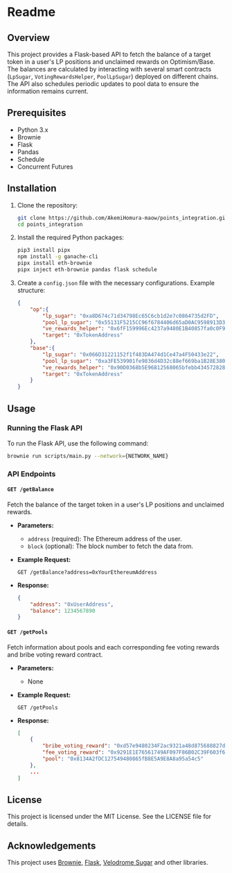 # Readme

## Overview

This project provides a Flask-based API to fetch the balance of a target token in a user's LP positions and unclaimed rewards on Optimism/Base. The balances are calculated by interacting with several smart contracts (`LpSugar`, `VotingRewardsHelper`, `PoolLpSugar`) deployed on different chains. The API also schedules periodic updates to pool data to ensure the information remains current.

## Prerequisites

- Python 3.x
- Brownie
- Flask
- Pandas
- Schedule
- Concurrent Futures

## Installation

1. Clone the repository:
    ```bash
    git clone https://github.com/AkemiHomura-maow/points_integration.git
    cd points_integration
    ```

2. Install the required Python packages:
    ```bash
    pip3 install pipx
    npm install -g ganache-cli
    pipx install eth-brownie
    pipx inject eth-brownie pandas flask schedule
    ```

3. Create a `config.json` file with the necessary configurations. Example structure:
    ```json
    {
        "op":{
            "lp_sugar": "0xa8D674c71d34798Ec65C6cb1d2e7c0864735d2FD",
            "pool_lp_sugar": "0x55131F5215CC96f6784406d65aD0AC9598913D37",
            "ve_rewards_helper": "0x6fF159996Ec4237a9480E1B40857fa0c0F99C80c",
            "target": "0xTokenAddress"
        },
        "base":{
            "lp_sugar": "0x066D31221152f1f483DA474d1Ce47a4F50433e22",
            "pool_lp_sugar": "0xa3FE539901fe9836d4D32c88ef669ba1B28E3804",
            "ve_rewards_helper": "0x90D0368b5E96812568065bfebb43457282877743",
            "target": "0xTokenAddress"
        }
    }
    ```

## Usage

### Running the Flask API

To run the Flask API, use the following command:
```bash
brownie run scripts/main.py --network={NETWORK_NAME}
```

### API Endpoints

#### `GET /getBalance`
Fetch the balance of the target token in a user's LP positions and unclaimed rewards.

- **Parameters:**
    - `address` (required): The Ethereum address of the user.
    - `block` (optional): The block number to fetch the data from.

- **Example Request:**
    ```http
    GET /getBalance?address=0xYourEthereumAddress
    ```

- **Response:**
    ```json
    {
        "address": "0xUserAddress",
        "balance": 1234567890
    }
    ```

#### `GET /getPools`
Fetch information about pools and each corresponding fee voting rewards and bribe voting reward contract.

- **Parameters:**
    - None

- **Example Request:**
    ```http
    GET /getPools
    ```

- **Response:**
    ```json
    [
        {
            "bribe_voting_reward": "0xd57e9480234F2ac9321a48d875688827d2271451",
            "fee_voting_reward": "0x9291E1E76561749AF097F86B02C39F603f60d910",
            "pool": "0x8134A2fDC127549480865fB8E5A9E8A8a95a54c5"
        },
        ...
    ]
    ```

## License

This project is licensed under the MIT License. See the LICENSE file for details.

## Acknowledgements

This project uses [Brownie](https://github.com/eth-brownie/brownie), [Flask](https://flask.palletsprojects.com/), [Velodrome Sugar](https://github.com/velodrome-finance/sugar) and other libraries.